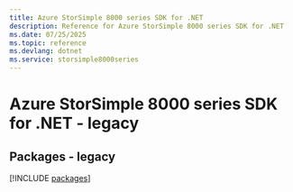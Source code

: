 ```yaml
---
title: Azure StorSimple 8000 series SDK for .NET
description: Reference for Azure StorSimple 8000 series SDK for .NET
ms.date: 07/25/2025
ms.topic: reference
ms.devlang: dotnet
ms.service: storsimple8000series
---
```

# Azure StorSimple 8000 series SDK for .NET - legacy
## Packages - legacy
[!INCLUDE [packages](storsimple-8000-series-index.md)]